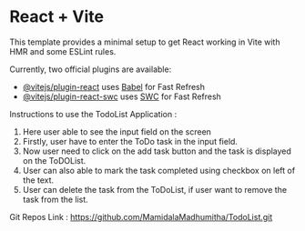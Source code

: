 # React + Vite

This template provides a minimal setup to get React working in Vite with HMR and some ESLint rules.

Currently, two official plugins are available:

- [@vitejs/plugin-react](https://github.com/vitejs/vite-plugin-react/blob/main/packages/plugin-react/README.md) uses [Babel](https://babeljs.io/) for Fast Refresh
- [@vitejs/plugin-react-swc](https://github.com/vitejs/vite-plugin-react-swc) uses [SWC](https://swc.rs/) for Fast Refresh

Instructions to use the TodoList Application :
1) Here user able to see the input field on the screen 
2) Firstly, user have to enter the ToDo task in the input field.
3) Now user need to click on the add task button and the task is displayed on the ToDOList.
4) User can also able to mark the task completed using checkbox on left of the text.
5) User can delete the task from the ToDoList, if user want to remove the task from the list. 

Git Repos Link : https://github.com/MamidalaMadhumitha/TodoList.git